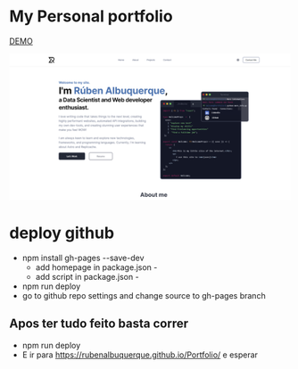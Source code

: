 # My Personal portfolio


[DEMO]([https://rubenalbuquerque.github.io/Portfolio/])


![View](./View.PNG "View")







# deploy github

-   npm install gh-pages --save-dev
    -   add homepage in package.json -
    -   add script in package.json -
-   npm run deploy
-   go to github repo settings and change source to gh-pages branch

## Apos ter tudo feito basta correr

-   npm run deploy
-   E ir para https://rubenalbuquerque.github.io/Portfolio/ e esperar
